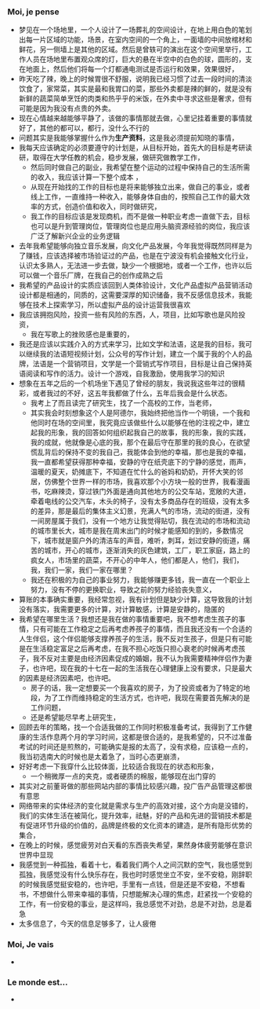 ### Moi, je pense
- 梦见在一个场地里，一个人设计了一场葬礼的空间设计，在地上用白色的笔划出每一片区域的功能，场景，在室内空间的一个角上，一面墙的中间放棺材和鲜花，另一侧墙上是其他的区域。然后是曾轶可的演出在这个空间里举行，工作人员在场地里布置观众席的灯，巨大的悬在半空中的白色的球，圆形的，支在地面上，然后他们将每一个灯都通电测试是否运行和效果，效果很好，
- 昨天吃了辣，晚上的时候胃很不舒服，说明我已经习惯了过去一段时间的清淡饮食了，家常菜，其实是最和我胃口的菜，那些外卖都是辣的鲜的，就是没有新鲜的蔬菜简单烹饪的肉类和热乎乎的米饭，在外卖中寻求这些是奢求，但有可能是因为我没有点贵的外卖。
- 现在心情越来越能够平静了，该做的事情那就去做，心里记挂着重要的事情就好了，其他的都可以，都行，没什么不行的
- 问题其实是我能够掌握什么作为**生产资料**，这是我必须提前知晓的事情，
- 我每天应该确定的必须要遵守的计划是，从目标开始，首先大的目标是考研读研，取得在大学任教的机会，稳步发展，做研究做教学工作，
	- 然后同时做自己的副业，我希望在整个运动的过程中保持自己的生活所需的收入，我应该计算一下整个成本 ，
	- 从现在开始找的工作的目标也是将来能够独立出来，做自己的事业，或者线上工作，一直维持一种收入，能够身体自由的，按照自己工作的最大效率的方式，创造价值和收入，同时做研究，
	- 我工作的目标应该是发现商机，而不是做一种职业考虑一直做下去，目标也可以是升到管理岗位，管理岗位也是应用头脑资源经验的岗位，我应该广泛了解新兴企业的业务逻辑
- 去年我希望能够向独立音乐发展，向文化产品发展，今年我觉得既然同样是为了赚钱，应该选择被市场验证过的产品，也是在宁波没有机会接触文化行业，认识太多熟人，无法进一步去做，缺少一个根据地，或者一个工作，也许以后可以做一个音乐厂牌，在我自己的创作成熟之后
- 我希望的产品设计的实质应该回到人类体验设计，文化产品虚拟产品营销活动设计都是相通的，同质的，这需要深厚的知识储备，我不反感信息技术，我能够在技术上探索学习，所以虚拟产品的设计运营我很喜欢
- 我应该拥抱风险，投资一些有风险的东西，人，项目，比如写歌也是风险投资，
	- 我在写歌上的挫败感也是重要的，
- 我还是应该以实践介入的方式来学习，比如文学和法语，这是我的目标，我可以继续我的法语短视频计划，公众号的写作计划，建立一个属于我的个人的品牌，法语是一个营销项目，文学是一个营销式写作项目，目标是让自己保持英语阅读和写作的活力。设计一个游戏，自我激励，使用我学习的知识
- 想象在五年之后的一个机场坐下遇见了曾经的朋友，我说我这些年过的很精彩，或者我过的不好，这五年我都做了什么，五年后我会是什么状态。
	- 我考上了而且读完了研究生，找了一个高校的工作，当老师，
	- 其实我会时刻想象这个人是阿德尔，我始终把他当作一个明镜，一个我和他同时在场的空间里，我究竟应该做些什么以能够在他的注视之中，建立起我的形象，我的回答如何组织起我自己的故事，我的形象，我的实践，我的成就，他就像是心底的我，那个在最后守在那里的我的良心，在欲望慌乱背后的保持不变的我自己，我能体会到他的幸福，那也是我的幸福，我一直都希望获得那种幸福，安静的守在纸壳底下的宁静的感觉，雨声，温暖的夏天，奶摊底下，不知道在忙什么的爸妈和奶奶，开怀大笑的邻居，仿佛整个世界一样的市场，我喜欢那个小方块一般的世界，我看漫画书，吃麻辣烫，穿过铁门外面是通向其他地方的公交车站，宽敞的大道，牵着电线的公交汽车，木头的椅子，没有太多商品存在的班级，没有太多的差异，那是最后的集体主义幻景，充满人气的市场，流动的街道，没有一间房屋属于我们，没有一个地方让我觉得贴切，我在流动的市场和流动的城市里长大，城市是我在周末出门的时候才能感知的到的，多数情况下，城市就是窗户外的清洁车的声音，难听，刺耳，划过安静的街道，痛苦的城市，开心的城市，逐渐消失的灰色建筑，工厂，职工家庭，路上的疯女人，市场里的蔬菜，不开心的中年人，他们都是人，他们，我们，我，我们一家，我们一家在哪里？
	- 我还在积极的为自己的事业努力，我能够赚更多钱，我一直在一个职业上努力，没有不停的更换职业，导致之前的努力经验丧失意义，
- 算账的本事确实重要，我经常忽视，我有计划但是缺少计算，这导致我的计划没有落实，我需要更多的计算，对计算敏感，计算是安静的，隐匿的
- 我希望在哪里生活？我想还是我在做的事情重要吧，我不想考虑生孩子的事情，只有可能在工作稳定之后再考虑养孩子的事情，而且我还没有一个合适的人生伴侣，这个伴侣能够支撑养孩子的生活，我不反对生孩子，但是只有可能是在生活稳定富足之后再考虑，在我不担心吃饭只担心衰老的时候再考虑孩子，我不反对主要是由经济因素促成的婚姻，我不认为我需要精神伴侣作为妻子，也许吧，现在我的十七在一起的生活我在心理健康上没有要求，只是最大的因素是经济因素吧，也许吧。
	- 房子的话，我一定想要买一个我喜欢的房子，为了投资或者为了特定的地段，为了工作而维持稳定的生活方式，也许吧，我现在需要首先解决的是工作问题，
	- 还是希望能尽早考上研究生，
- 回顾去年的策略，找一个合适我做的工作同时积极准备考试，我得到了工作健康的生活作息两个月的学习时间，这都是很合适的，是我希望的，只不过准备考试的时间还是煎熬的，可能确实是报的太高了，没有求稳，应该稳一点的，我当初选南大的时候也是太着急了，当时心态更崩溃，
- 好好考虑一下我穿什么比较体面，比较适合我现在的状态和形象，
	- 一个稍微厚一点的夹克，或者硬质的棉服，能够现在出门穿的
- 其实对之前董哥做的那些网站内部的事情比较感兴趣，投广告产品管理这都很有意思
- 网络带来的实体经济的变化就是需求与生产的高效对接，这个方向是没错的，我们的实体生活在被简化，提升效率，祛魅，好的产品和先进的营销技术都是有促进环节升级的价值的，品牌是终极的文化资本的建造，是所有隐形优势的集合，
- 在晚上的时候，感觉疲劳对白天看的东西丧失希望，果然身体疲劳能够在意识世界中显现
- 我感觉到一种孤独，看着十七，看着我们两个人之间沉默的空气，我也感觉到孤独，我感觉没有什么快乐存在，我也时时感觉坐立不安，坐不安稳，刚辞职的时候我感觉挺安稳的，也许吧，手里有一点钱，但是还是不安稳，不想看书，不想做什么带来幸福的事情，只想能解决心理的焦虑，赶紧找一个安稳的工作，有一份安稳的事业，是这样吗，我总感觉不对劲，总是不对劲，总是着急
- 太多信息了，今天的信息足够多了，让人疲倦





### Moi, Je vais
- 



### Le monde est...
- 